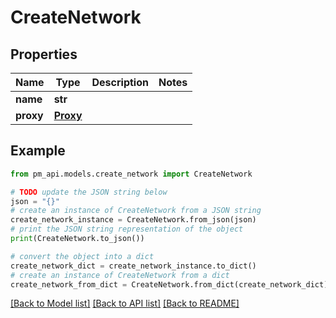 # CreateNetwork


## Properties

Name | Type | Description | Notes
------------ | ------------- | ------------- | -------------
**name** | **str** |  | 
**proxy** | [**Proxy**](Proxy.md) |  | 

## Example

```python
from pm_api.models.create_network import CreateNetwork

# TODO update the JSON string below
json = "{}"
# create an instance of CreateNetwork from a JSON string
create_network_instance = CreateNetwork.from_json(json)
# print the JSON string representation of the object
print(CreateNetwork.to_json())

# convert the object into a dict
create_network_dict = create_network_instance.to_dict()
# create an instance of CreateNetwork from a dict
create_network_from_dict = CreateNetwork.from_dict(create_network_dict)
```
[[Back to Model list]](../README.md#documentation-for-models) [[Back to API list]](../README.md#documentation-for-api-endpoints) [[Back to README]](../README.md)


